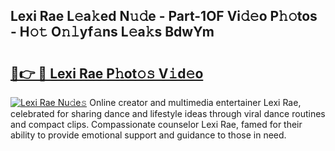 ## Lexi Rae L𝚎a𝚔ed N𝚞𝚍e - Part-1OF Vi𝚍𝚎o P𝚑𝚘tos - H𝚘𝚝 O𝚗𝚕yf𝚊ns L𝚎a𝚔s BdwYm

# <h2><a href="http://kf31gye.oniu.top/?m=Lexi+Rae">🔗👉 🔴 Lexi Rae P𝚑ot𝚘𝚜 V𝚒d𝚎o</a></h2>

[![Lexi Rae Nu𝚍e𝚜](https://i.imgur.com/0qMVB7G.gif)](http://kf31gye.oniu.top/?m=Lexi+Rae)
Online creator and multimedia entertainer Lexi Rae, celebrated for sharing dance and lifestyle ideas through viral dance routines and compact clips. Compassionate counselor Lexi Rae, famed for their ability to provide emotional support and guidance to those in need.  
